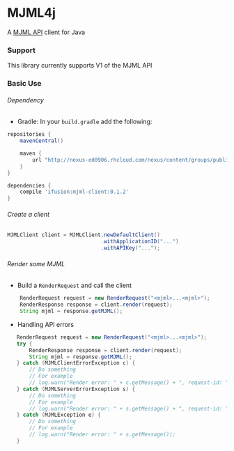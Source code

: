 # MJML4j

A [MJML API](https://mjml.io/api) client for Java


### Support

This library currently supports V1 of the MJML API

### Basic Use

###### Dependency

 - Gradle: In your `build.gradle` add the following:
 
```groovy
repositories {
    mavenCentral()

    maven {
        url "http://nexus-ed0906.rhcloud.com/nexus/content/groups/public/"
    }
}

dependencies {
    compile 'ifusion:mjml-client:0.1.2'
}
```

###### Create a client

```java
MJMLClient client = MJMLClient.newDefaultClient()
                              .withApplicationID("...")
                              .withAPIKey("...");
```

###### Render some MJML

 - Build a `RenderRequest` and call the client
 
```java
    RenderRequest request = new RenderRequest("<mjml>...<mjml>");
    RenderResponse response = client.render(request);
    String mjml = response.getMJML();
```

 - Handling API errors
 
 ```java
    RenderRequest request = new RenderRequest("<mjml>...<mjml>");
    try {
        RenderResponse response = client.render(request);
        String mjml = response.getMJML();
    } catch (MJMLClientErrorException c) {
        // Do something
        // For example
        // log.warn("Render error: " + c.getMessage() + ", request-id: " + c.getRequestId());
    } catch (MJMLServerErrorException s) {
        // Do something
        // For example
        // log.warn("Render error: " + s.getMessage() + ", request-id: " + s.getRequestId());
    } catch (MJMLException e) {
        // Do something
        // For example
        // log.warn("Render error: " + s.getMessage());
    }
 ```